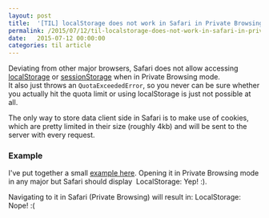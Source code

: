 ```yaml
---
layout: post
title:  '[TIL] localStorage does not work in Safari in Private Browsing mode'
permalink: /2015/07/12/til-localstorage-does-not-work-in-safari-in-private-browsing-mode/
date:   2015-07-12 00:00:00
categories: til article
---
```


Deviating from other major browsers, Safari does not allow accessing [localStorage](https://developer.mozilla.org/en/docs/Web/API/Window/localStorage "https://developer.mozilla.org/en/docs/Web/API/Window/localStorage") or [sessionStorage](https://developer.mozilla.org/en-US/docs/Web/API/Window/sessionStorage "https://developer.mozilla.org/en-US/docs/Web/API/Window/sessionStorage") when in Private Browsing mode.  
It also just throws an `QuotaExceededError`, so you never can be sure whether you actually hit the quota limit or using localStorage is just not possible at all.  

The only way to store data client side in Safari is to make use of cookies, which are pretty limited in their size (roughly 4kb) and will be sent to the server with every request.
### Example
I've put together a small [example here](http://sc.robin-drexler.com/blog/localstorage_info.html "http://sc.robin-drexler.com/blog/localstorage_info.html"). Opening it in Private Browsing mode in any major but Safari should display  LocalStorage: Yep! :).  

Navigating to it in Safari (Private Browsing) will result in: LocalStorage: Nope! :(
